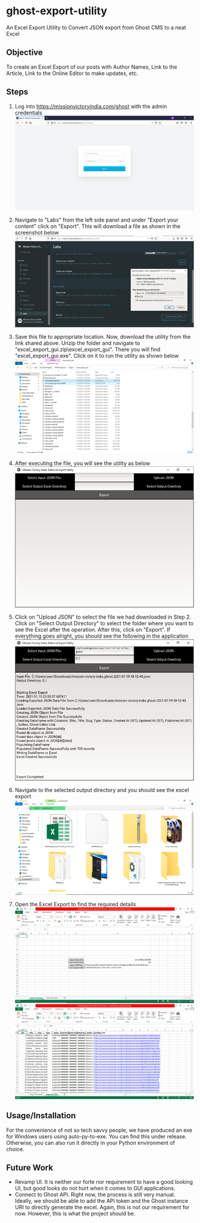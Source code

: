 # ghost-export-utility
An Excel Export Utility to Convert JSON export from Ghost CMS to a neat Excel

## Objective
To create an Excel Export of our posts with Author Names, Link to the Article, Link to the Online Editor to make updates, etc.

## Steps
1. Log into https://missionvictoryindia.com/ghost with the admin credentials
![image](step1.png)

2. Navigate to "Labs" from the left side panel and under "Export your content" click on "Export". This will download a file as shown in the screenshot below
![image](step2.png)

3. Save this file to appropriate location. Now, download the utility from the link shared above. Unzip the folder and navigate to "excel_export_gui.zip\excel_export_gui". There you will find "excel_export_gui.exe". Click on it to run the utility as shown below
![image](step3.png)

4. After executing the file, you will see the utility as below
![image](step4.png)

5. Click on "Upload JSON" to select the file we had downloaded in Step 2. Click on "Select Output Directory" to select the folder where you want to see the Excel after the operation. After this, click on "Export". If everything goes alright, you should see the following in the application
![image](step5.png)

6. Navigate to the selected output directory and you should see the excel export
![image](step6.png)

7. Open the Excel Export to find the required details
![image](step7a.png)
![image](step7b.png)

## Usage/Installation
For the convenience of not so tech savvy people, we have produced an exe for Windows users using auto-py-to-exe. You can find this under release. Otherwise, you can also run it directly in your Python environment of choice.

## Future Work
- Revamp UI. It is neither our forte nor requirement to have a good looking UI, but good looks do not hurt when it comes to GUI applications.
- Connect to Ghost API. Right now, the process is still very manual. Ideally, we should be able to add the API token and the Ghost instance URI to directly generate the excel. Again, this is not our requirement for now. However, this is what the project should be.